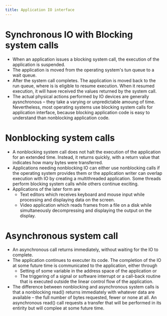 ```yaml
---
title: Application IO interface
---
```


# Synchronous IO with Blocking system calls
- When an application issues a blocking system call, the execution of the application is suspended.
- The application is moved from the operating system's tun queue to a wait queue.
- After the system call completes. The application is moved back to the run queue, where is is eligible to resume execution. When it resumed execution, it will have received the values returned by the system call.
- The actual physical actions performed by IO devices are generally aysnchronous – they take a varying or unpredictable amoung of time. Nevertheless, most operating systems use blocking system calls for application interface, because blocking application code is easy to understand than nonblocking application code.

# Nonblocking system calls

- A nonblocking system call does not halt the execution of the application for an extended time. Instead, it returns quickly, with a return value that indicates how many bytes were transferred.
- Applications needing nonblocking IO can either use nonblocking calls if the operating system provides them or the application writer can overlap execution with IO by creating a multithreaded application. Some threads perform blocking system calls while others continue exciting.
- Applications of the later form are
  - Text editors which receives keyboard and mouse input while processing and displaying data on the screen.
  - Video application which reads frames from a file on a disk while simultaneously decompressing and displaying the output on the display.

# Asynchronous system call

- An asynchronous call returns immediately, without waiting for the IO to complete.
- The application continues to executer its code. The completion of the IO at some future time is communicated to the application, either through
  - Setting of some variable in the address space of the application or
  - The triggering of a signal or software interrupt or a call-back routine that is executed outside the linear control flow of the application.
- The difference between nonblocking and asynchronous system calls is that a nonblocking read() returns immediately with whatever data are available – the full number of bytes requested, fewer or none at all. An asynchronous read() call requests a transfer that will be performed in its entirity but will complee at some future time.
